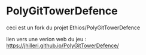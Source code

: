 # PolyGitTowerDefence
ceci est un fork du projet Ethios/PolyGitTowerDefence 

lien vers une verion web du jeu : https://jhilleri.github.io/PolyGitTowerDefence/
